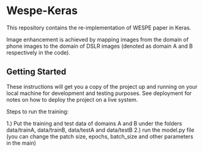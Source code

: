 # Wespe-Keras

This repository contains the re-implementation of WESPE paper in Keras. 

Image enhancement is achieved by mapping images from the domain of phone images to the domain of DSLR images (denoted as domain A and B respectively in the code).

## Getting Started
These instructions will get you a copy of the project up and running on your local machine for development and testing purposes. See deployment for notes on how to deploy the project on a live system.


Steps to run the training:

1.) Put the training and test data of domains A and B under the folders data/trainA, data/trainB, data/testA and data/testB
2.) run the model.py file (you can change the patch size, epochs, batch_size and other parameters in the main)

